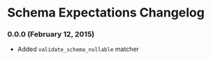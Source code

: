 # Schema Expectations Changelog

### 0.0.0 (February 12, 2015)

- Added `validate_schema_nullable` matcher
